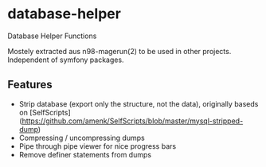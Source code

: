 # database-helper

Database Helper Functions

Mostely extracted aus n98-magerun(2) to be used in other projects.
Independent of symfony packages.

## Features

* Strip database (export only the structure, not the data), originally baseds on [SelfScripts] (https://github.com/amenk/SelfScripts/blob/master/mysql-stripped-dump)
* Compressing / uncompressing dumps
* Pipe through pipe viewer for nice progress bars
* Remove definer statements from dumps
